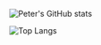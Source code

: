 ![Peter's GitHub stats](https://github-readme-stats.vercel.app/api?username=peter-jansson&count_private=true&show_icons=true&theme=dark)

![Top Langs](https://github-readme-stats.vercel.app/api/top-langs/?username=peter-jansson&exclude_repo=sqlite3,zlib,bzip2)
